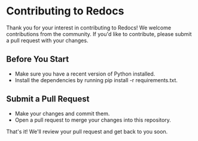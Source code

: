 # Contributing to Redocs

Thank you for your interest in contributing to Redocs! We welcome contributions from the community. If you'd like to contribute, please submit a pull request with your changes.

## Before You Start

- Make sure you have a recent version of Python installed.
- Install the dependencies by running pip install -r requirements.txt.

## Submit a Pull Request
- Make your changes and commit them.
- Open a pull request to merge your changes into this repository.

That's it! We'll review your pull request and get back to you soon.
